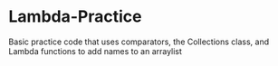 # Lambda-Practice
Basic practice code that uses comparators, the Collections class, and Lambda functions to add names to an arraylist
